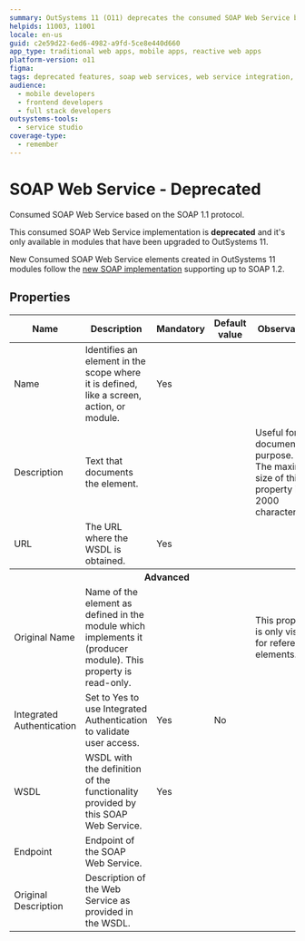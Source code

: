 ```yaml
---
summary: OutSystems 11 (O11) deprecates the consumed SOAP Web Service based on SOAP 1.1 protocol, transitioning to a new implementation supporting SOAP 1.2.
helpids: 11003, 11001
locale: en-us
guid: c2e59d22-6ed6-4982-a9fd-5ce8e440d660
app_type: traditional web apps, mobile apps, reactive web apps
platform-version: o11
figma:
tags: deprecated features, soap web services, web service integration, service migration, upgrades
audience:
  - mobile developers
  - frontend developers
  - full stack developers
outsystems-tools:
  - service studio
coverage-type:
  - remember
---
```


# SOAP Web Service - Deprecated

Consumed SOAP Web Service based on the SOAP 1.1 protocol.  

<div class="info" markdown="1">

This consumed SOAP Web Service implementation is **deprecated** and it's only available in modules that have been upgraded to OutSystems 11.

New Consumed SOAP Web Service elements created in OutSystems 11 modules follow the [new SOAP implementation](<servicestudio-plugin-soap-soapclient.md>) supporting up to SOAP 1.2.

</div>

## Properties

<table markdown="1">
<thead>
<tr>
<th>Name</th>
<th>Description</th>
<th>Mandatory</th>
<th>Default value</th>
<th>Observations</th>
</tr>
</thead>
<tbody>
<tr>
<td title="Name">Name</td>
<td>Identifies an element in the scope where it is defined, like a screen, action, or module.</td>
<td>Yes</td>
<td></td>
<td></td>
</tr>
<tr>
<td title="Description">Description</td>
<td>Text that documents the element.</td>
<td></td>
<td></td>
<td>Useful for documentation purpose.<br/>The maximum size of this property is 2000 characters.</td>
</tr>
<tr>
<td title="URL">URL</td>
<td>The URL where the WSDL is obtained.</td>
<td>Yes</td>
<td></td>
<td></td>
</tr>
<tr >
<th colspan="5">Advanced</th>
</tr>
<tr>
<td title="Original Name">Original Name</td>
<td>Name of the element as defined in the module which implements it (producer module). This property is read-only.</td>
<td></td>
<td></td>
<td>This property is only visible for referenced elements.</td>
</tr>
<tr>
<td title="Integrated Authentication">Integrated Authentication</td>
<td>Set to Yes to use Integrated Authentication to validate user access.</td>
<td>Yes</td>
<td>No</td>
<td></td>
</tr>
<tr>
<td title="WSDL">WSDL</td>
<td>WSDL with the definition of the functionality provided by this SOAP Web Service.</td>
<td>Yes</td>
<td></td>
<td></td>
</tr>
<tr>
<td title="Endpoint">Endpoint</td>
<td>Endpoint of the SOAP Web Service.</td>
<td></td>
<td></td>
<td></td>
</tr>
<tr>
<td title="Original Description">Original Description</td>
<td>Description of the Web Service as provided in the WSDL.</td>
<td></td>
<td></td>
<td></td>
</tr>
</tbody>
</table>
